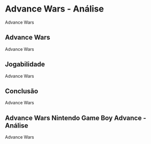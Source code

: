 ---
---

# Advance Wars - Análise

Advance Wars

## Advance Wars

Advance Wars

## Jogabilidade

Advance Wars

## Conclusão

Advance Wars

## Advance Wars Nintendo Game Boy Advance - Análise

Advance Wars
